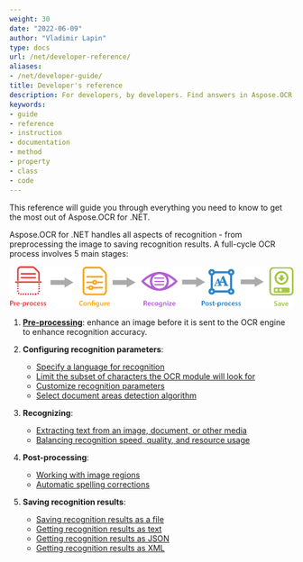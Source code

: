 ```yaml
---
weight: 30
date: "2022-06-09"
author: "Vladimir Lapin"
type: docs
url: /net/developer-reference/
aliases:
- /net/developer-guide/
title: Developer's reference
description: For developers, by developers. Find answers in Aspose.OCR for .NET developer's reference and start building your OCR applications.
keywords:
- guide
- reference
- instruction
- documentation
- method
- property
- class
- code
---
```


This reference will guide you through everything you need to know to get the most out of Aspose.OCR for .NET.

Aspose.OCR for .NET handles all aspects of recognition - from preprocessing the image to saving recognition results. A full-cycle OCR process involves 5 main stages:

![Stages of Aspose.OCR image processing](ocr-stages.png)

1. [**Pre-processing**](/ocr/net/image-preprocessing/): enhance an image before it is sent to the OCR engine to enhance recognition accuracy.
2. **Configuring recognition parameters**:

    - [Specify a language for recognition](/ocr/net/languages/)
    - [Limit the subset of characters the OCR module will look for](/ocr/net/characters/)
    - [Customize recognition parameters](/ocr/net/settings/)
    - [Select document areas detection algorithm](/ocr/net/areas-detection/)

3. **Recognizing**:

    - [Extracting text from an image, document, or other media](/ocr/net/recognition/)
    - [Balancing recognition speed, quality, and resource usage](/ocr/net/performance-optimization/)

4. **Post-processing**:

    - [Working with image regions](/ocr/net/image-regions/)
    - [Automatic spelling corrections](/ocr/net/spelling/)

5. **Saving recognition results**:

    - [Saving recognition results as a file](/ocr/net/save-file/)
    - [Getting recognition results as text](/ocr/net/save-text/)
    - [Getting recognition results as JSON](/ocr/net/save-json/)
    - [Getting recognition results as XML](/ocr/net/save-xml/)
